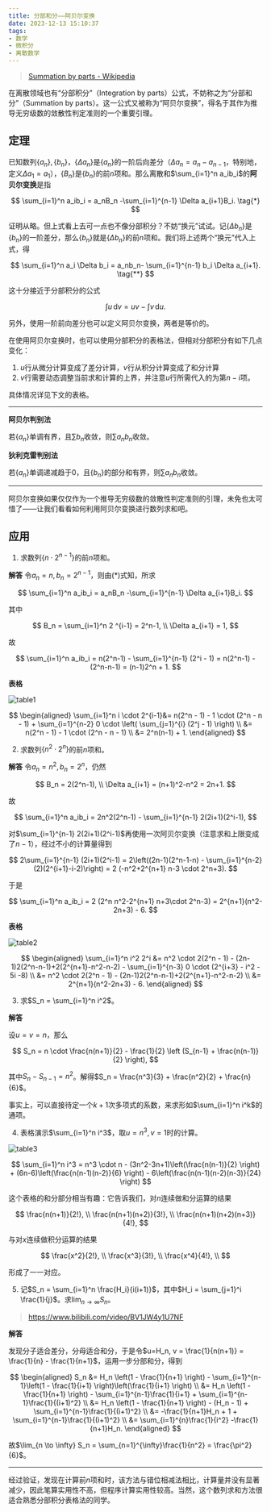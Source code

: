 ```yaml
---
title: 分部和分——阿贝尔变换
date: 2023-12-13 15:10:37
tags:
- 数学
- 微积分
- 离散数学
---
```


> [Summation by parts - Wikipedia](https://en.wikipedia.org/wiki/Summation_by_parts)

在离散领域也有“分部积分”（Integration by parts）公式，不妨称之为“分部和分”（Summation by parts）。这一公式又被称为“阿贝尔变换”，得名于其作为推导无穷级数的敛散性判定准则的一个重要引理。

<!--more-->

## 定理

已知数列$\{a_n\},\{b_n\}$，$\{\Delta a_n\}$是$\{a_n\}$的一阶后向差分（$\Delta a_n = a_{n} - a_{n-1}$，特别地，定义$\Delta a_1 = a_1$），$\{B_n\}$是$\{b_n\}$的前$n$项和。那么离散和$\sum_{i=1}^n a_ib_i$的**阿贝尔变换**是指

$$
\sum_{i=1}^n a_ib_i = a_nB_n -\sum_{i=1}^{n-1} \Delta a_{i+1}B_i. \tag{*}
$$

证明从略。但上式看上去可一点也不像分部积分？不妨“换元”试试。记$\{\Delta b_n\}$是$\{b_n\}$的一阶差分，那么$\{b_n\}$就是$\{\Delta b_n\}$的前$n$项和。我们将上述两个“换元”代入上式，得

$$
\sum_{i=1}^n a_i \Delta b_i = a_nb_n- \sum_{i=1}^{n-1} b_i \Delta a_{i+1}. \tag{**}
$$

这十分接近于分部积分的公式

$$
\int u \, \mathrm{d}v = uv - \int v \, \mathrm{d}u.
$$

另外，使用一阶前向差分也可以定义阿贝尔变换，两者是等价的。

在使用阿贝尔变换时，也可以使用分部积分的表格法，但相对分部积分有如下几点变化：

1. $u$行从微分计算变成了差分计算，$v$行从积分计算变成了和分计算
2. $v$行需要动态调整当前求和计算的上界，并注意$u$行所需代入的为第$n-i$项。

具体情况详见下文的表格。

---

**阿贝尔判别法**

若$\{a_n\}$单调有界，且$\sum b_n$收敛，则$\sum a_nb_n$收敛。

**狄利克雷判别法**

若$\{a_n\}$单调递减趋于$0$，且$\{b_n\}$的部分和有界，则$\sum a_nb_n$收敛。

---

阿贝尔变换如果仅仅作为一个推导无穷级数的敛散性判定准则的引理，未免也太可惜了——让我们看看如何利用阿贝尔变换进行数列求和吧。

## 应用

1. 求数列$\{n\cdot 2 ^{n-1}\}$的前$n$项和。

**解答**  令$a_n=n,b_n=2^{n-1}$，则由$(*)$式知，所求

$$
\sum_{i=1}^n a_ib_i = a_nB_n -\sum_{i=1}^{n-1} \Delta a_{i+1}B_i.
$$

其中

$$
B_n = \sum_{i=1}^n 2 ^{i-1} = 2^n-1, \\
\Delta a_{i+1} = 1,
$$

故

$$
\sum_{i=1}^n a_ib_i = n(2^n-1) - \sum_{i=1}^{n-1} (2^i - 1) = n(2^n-1) - (2^n-n-1) = (n-1)2^n + 1.
$$

**表格**

![table1](.\table1.png)

$$
\begin{aligned}
\sum_{i=1}^n i \cdot 2^{i-1}&= n(2^n  - 1) - 1 \cdot (2^n - n - 1) + \sum_{i=1}^{n-2} 0 \cdot \left( \sum_{j=1}^{i} (2^j - 1) \right) \\
&= n(2^n  - 1) - 1 \cdot (2^n - n - 1) \\
&= 2^n(n-1) + 1.
\end{aligned}
$$

2. 求数列$\{n^2 \cdot 2^n\}$的前$n$项和。

**解答**  令$a_n=n^2,b_n=2^{n}$，仍然

$$
B_n = 2(2^n-1), \\
\Delta a_{i+1} = (n+1)^2-n^2 = 2n+1.
$$

故

$$
\sum_{i=1}^n a_ib_i = 2n^2(2^n-1) - \sum_{i=1}^{n-1} 2(2i+1)(2^i-1),
$$

对$\sum_{i=1}^{n-1} 2(2i+1)(2^i-1)$再使用一次阿贝尔变换（注意求和上限变成了$n-1$），经过不小的计算量得到

$$
2\sum_{i=1}^{n-1} (2i+1)(2^i-1) = 2\left((2n-1)(2^n-1-n) - \sum_{i=1}^{n-2} (2)(2^{i+1}-i-2)\right) = 2 (-n^2+2^{n+1} n-3 \cdot 2^n+3).
$$

于是

$$
\sum_{i=1}^n a_ib_i  = 2 (2^n n^2-2^{n+1} n+3\cdot 2^n-3) = 2^{n+1}(n^2-2n+3) - 6.
$$

**表格**

![table2](.\table2.png)

$$
\begin{aligned}
\sum_{i=1}^n i^2 2^i &= n^2 \cdot 2(2^n - 1) - (2n-1)2(2^n-n-1)+2(2^{n+1}-n^2-n-2) - \sum_{i=1}^{n-3} 0 \cdot (2^{i+3} - i^2 - 5i -8) \\
&= n^2 \cdot 2(2^n - 1) - (2n-1)2(2^n-n-1)+2(2^{n+1}-n^2-n-2) \\
&= 2^{n+1}(n^2-2n+3) - 6.
\end{aligned}
$$

3. 求$S_n = \sum_{i=1}^n i^2$。

**解答**

设$u=v=n$，那么

$$
S_n = n \cdot \frac{n(n+1)}{2} - \frac{1}{2} \left (S_{n-1} + \frac{n(n-1)}{2} \right),
$$

其中$S_n - S_{n-1} = n^2$。解得$S_n = \frac{n^3}{3} + \frac{n^2}{2} + \frac{n}{6}$。

事实上，可以直接待定一个$k+1$次多项式的系数，来求形如$\sum_{i=1}^n i^k$的通项。

4. 表格演示$\sum_{i=1}^n i^3$，取$u=n^3, v= 1$时的计算。

![table3](.\table3.png)

$$
\sum_{i=1}^n i^3 = n^3 \cdot n - (3n^2-3n+1)\left(\frac{n(n-1)}{2} \right) + (6n-6)\left(\frac{n(n-1)(n-2)}{6} \right) - 6\left(\frac{n(n-1)(n-2)(n-3)}{24} \right)
$$

这个表格的和分部分相当有趣：它告诉我们，对$n$连续做和分运算的结果

$$
\frac{n(n+1)}{2!}, \\
\frac{n(n+1)(n+2)}{3!}, \\
\frac{n(n+1)(n+2)(n+3)}{4!},
$$

与对$x$连续做积分运算的结果

$$
\frac{x^2}{2!}, \\
\frac{x^3}{3!}, \\
\frac{x^4}{4!}, \\
$$

形成了一一对应。

5. 记$S_n = \sum_{i=1}^n \frac{H_i}{i(i+1)}$，其中$H_i = \sum_{j=1}^i \frac{1}{j}$。求$\lim_{n \to \infty} S_n$。

> https://www.bilibili.com/video/BV1JW4y1U7NF

**解答**

发现分子适合差分，分母适合和分，于是令$u=H_n, v = \frac{1}{n(n+1)} = \frac{1}{n} - \frac{1}{n+1}$，运用一步分部和分，得到

$$
\begin{aligned}
S_n &= H_n \left(1 - \frac{1}{n+1} \right) - \sum_{i=1}^{n-1}\left(1 - \frac{1}{i+1} \right)\left(\frac{1}{i+1} \right) \\
&= H_n \left(1 - \frac{1}{n+1} \right) - \sum_{i=1}^{n-1}\frac{1}{i+1}  + \sum_{i=1}^{n-1}\frac{1}{(i+1)^2} \\
&= H_n \left(1 - \frac{1}{n+1} \right) - (H_n - 1)  + \sum_{i=1}^{n-1}\frac{1}{(i+1)^2} \\
&= -\frac{1}{n+1}H_n + 1 + \sum_{i=1}^{n-1}\frac{1}{(i+1)^2} \\
&= \sum_{i=1}^{n}\frac{1}{i^2} -\frac{1}{n+1}H_n.
\end{aligned}
$$

故$\lim_{n \to \infty} S_n = \sum_{n=1}^{\infty}\frac{1}{n^2} = \frac{\pi^2}{6}$。

---

经过验证，发现在计算前$n$项和时，该方法与错位相减法相比，计算量并没有显著减少，因此笔算实用性不高，但程序计算实用性较高。当然，这个数列求和方法很适合熟悉分部积分表格法的同学。
